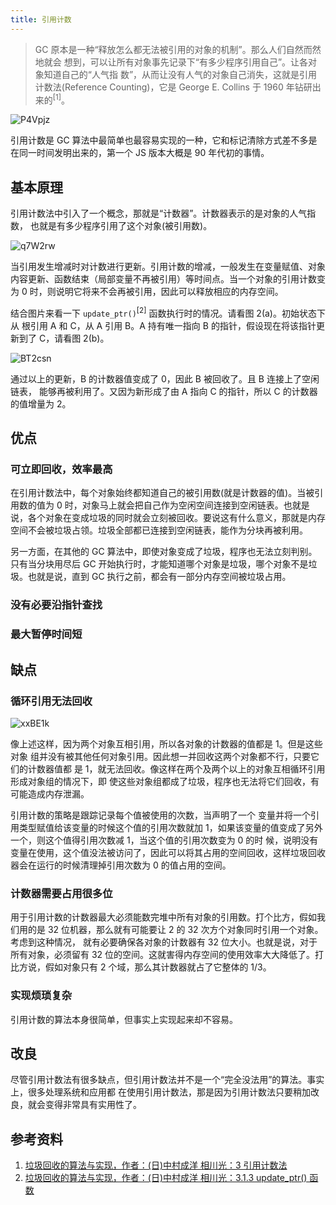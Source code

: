 ```yaml
---
title: 引用计数
---
```


> GC 原本是一种“释放怎么都无法被引用的对象的机制”。那么人们自然而然地就会 想到，可以让所有对象事先记录下“有多少程序引用自己”。让各对象知道自己的“人气指 数”，从而让没有人气的对象自己消失，这就是引用计数法(Reference Counting)，它是 George E. Collins 于 1960 年钻研出来的<sup>[1]</sup>。

<Img w="480" src='https://cosmos-x.oss-cn-hangzhou.aliyuncs.com/P4Vpjz.png' alt='P4Vpjz'/>

引用计数是 GC 算法中最简单也最容易实现的一种，它和标记清除方式差不多是在同一时间发明出来的，第一个 JS 版本大概是 90 年代初的事情。

## 基本原理

引用计数法中引入了一个概念，那就是“计数器”。计数器表示的是对象的人气指数， 也就是有多少程序引用了这个对象(被引用数)。

<Img w="280" legend="图1 引用计数法中的对象" src='https://cosmos-x.oss-cn-hangzhou.aliyuncs.com/q7W2rw.png' alt='q7W2rw'/>

当引用发生增减时对计数进行更新。引用计数的增减，一般发生在变量赋值、对象内容更新、函数结束（局部变量不再被引用）等时间点。当一个对象的引用计数变为 0 时，则说明它将来不会再被引用，因此可以释放相应的内存空间。

结合图片来看一下 `update_ptr()`<sup>[2]</sup> 函数执行时的情况。请看图 2(a)。初始状态下从 根引用 A 和 C，从 A 引用 B。A 持有唯一指向 B 的指针，假设现在将该指针更新到了 C，请看图 2(b)。

<Img w="600" legend="图2 update_ptr() 函数执行时的情况" src='https://cosmos-x.oss-cn-hangzhou.aliyuncs.com/BT2csn.png' alt='BT2csn'/>

通过以上的更新，B 的计数器值变成了 0，因此 B 被回收了。且 B 连接上了空闲链表， 能够再被利用了。又因为新形成了由 A 指向 C 的指针，所以 C 的计数器的值增量为 2。

## 优点

### 可立即回收，效率最高

在引用计数法中，每个对象始终都知道自己的被引用数(就是计数器的值)。当被引用数的值为 0 时，对象马上就会把自己作为空闲空间连接到空闲链表。也就是说，各个对象在变成垃圾的同时就会立刻被回收。要说这有什么意义，那就是内存空间不会被垃圾占领。垃圾全部都已连接到空闲链表，能作为分块再被利用。

另一方面，在其他的 GC 算法中，即使对象变成了垃圾，程序也无法立刻判别。只有当分块用尽后 GC 开始执行时，才能知道哪个对象是垃圾，哪个对象不是垃圾。也就是说，直到 GC 执行之前，都会有一部分内存空间被垃圾占用。

### 没有必要沿指针查找

### 最大暂停时间短

## 缺点

### 循环引用无法回收

<Img w="350" legend="图3 循环引用对象" src='https://cosmos-x.oss-cn-hangzhou.aliyuncs.com/xxBE1k.png' alt='xxBE1k'/>

像上述这样，因为两个对象互相引用，所以各对象的计数器的值都是 1。但是这些对象 组并没有被其他任何对象引用。因此想一并回收这两个对象都不行，只要它们的计数器值都 是 1，就无法回收。像这样在两个及两个以上的对象互相循环引用形成对象组的情况下，即 使这些对象组都成了垃圾，程序也无法将它们回收，有可能造成内存泄漏。

引用计数的策略是跟踪记录每个值被使用的次数，当声明了一个 变量并将一个引用类型赋值给该变量的时候这个值的引用次数就加 1，如果该变量的值变成了另外一个，则这个值得引用次数减 1，当这个值的引用次数变为 0 的时 候，说明没有变量在使用，这个值没法被访问了，因此可以将其占用的空间回收，这样垃圾回收器会在运行的时候清理掉引用次数为 0 的值占用的空间。

### 计数器需要占用很多位

用于引用计数的计数器最大必须能数完堆中所有对象的引用数。打个比方，假如我们用的是 32 位机器，那么就有可能要让 2 的 32 次方个对象同时引用一个对象。考虑到这种情况， 就有必要确保各对象的计数器有 32 位大小。也就是说，对于所有对象，必须留有 32 位的空间。这就害得内存空间的使用效率大大降低了。打比方说，假如对象只有 2 个域，那么其计数器就占了它整体的 1/3。

### 实现烦琐复杂

引用计数的算法本身很简单，但事实上实现起来却不容易。

## 改良

尽管引用计数法有很多缺点，但引用计数法并不是一个“完全没法用”的算法。事实上，很多处理系统和应用都 在使用引用计数法，那是因为引用计数法只要稍加改良，就会变得非常具有实用性了。

## 参考资料

1. [垃圾回收的算法与实现，作者：(日)中村成洋 相川光：3 引用计数法](https://www.ituring.com.cn/book/1460)
2. [垃圾回收的算法与实现，作者：(日)中村成洋 相川光：3.1.3 update_ptr() 函数](https://www.ituring.com.cn/book/1460)
